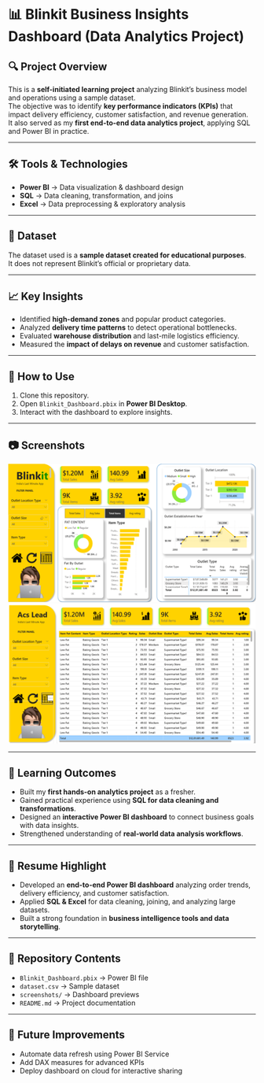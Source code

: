 # 📊 Blinkit Business Insights Dashboard (Data Analytics Project)

## 🔍 Project Overview
This is a **self-initiated learning project** analyzing Blinkit’s business model and operations using a sample dataset.  
The objective was to identify **key performance indicators (KPIs)** that impact delivery efficiency, customer satisfaction, and revenue generation.  
It also served as my **first end-to-end data analytics project**, applying SQL and Power BI in practice.

---

## 🛠 Tools & Technologies
- **Power BI** → Data visualization & dashboard design  
- **SQL** → Data cleaning, transformation, and joins  
- **Excel** → Data preprocessing & exploratory analysis  

---

## 📂 Dataset
The dataset used is a **sample dataset created for educational purposes**.  
It does not represent Blinkit’s official or proprietary data.

---

## 📈 Key Insights
- Identified **high-demand zones** and popular product categories.  
- Analyzed **delivery time patterns** to detect operational bottlenecks.  
- Evaluated **warehouse distribution** and last-mile logistics efficiency.  
- Measured the **impact of delays on revenue** and customer satisfaction.  

---

## 🚀 How to Use
1. Clone this repository.  
2. Open `Blinkit_Dashboard.pbix` in **Power BI Desktop**.  
3. Interact with the dashboard to explore insights.  

---

## 📷 Screenshots
![Dashboard Overview](screenshots/Dashboard.png)  
![Table View](screenshots/Table-View.png)  

---

## 🎯 Learning Outcomes
- Built my **first hands-on analytics project** as a fresher.  
- Gained practical experience using **SQL for data cleaning and transformations**.  
- Designed an **interactive Power BI dashboard** to connect business goals with data insights.  
- Strengthened understanding of **real-world data analysis workflows**.  

---

## 📄 Resume Highlight
- Developed an **end-to-end Power BI dashboard** analyzing order trends, delivery efficiency, and customer satisfaction.  
- Applied **SQL & Excel** for data cleaning, joining, and analyzing large datasets.  
- Built a strong foundation in **business intelligence tools and data storytelling**.  

---

## 📂 Repository Contents
- `Blinkit_Dashboard.pbix` → Power BI file  
- `dataset.csv` → Sample dataset  
- `screenshots/` → Dashboard previews  
- `README.md` → Project documentation  

---

## 🔮 Future Improvements
- Automate data refresh using Power BI Service  
- Add DAX measures for advanced KPIs  
- Deploy dashboard on cloud for interactive sharing  
